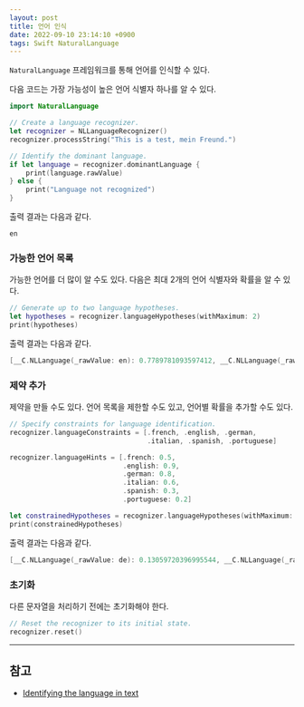 ```yaml
---
layout: post
title: 언어 인식
date: 2022-09-10 23:14:10 +0900
tags: Swift NaturalLanguage
---
```


`NaturalLanguage` 프레임워크를 통해 언어를 인식할 수 있다.

다음 코드는 가장 가능성이 높은 언어 식별자 하나를 알 수 있다.

```swift
import NaturalLanguage

// Create a language recognizer.
let recognizer = NLLanguageRecognizer()
recognizer.processString("This is a test, mein Freund.")

// Identify the dominant language.
if let language = recognizer.dominantLanguage {
    print(language.rawValue)
} else {
    print("Language not recognized")
}
```

출력 결과는 다음과 같다.

```plaintext
en
```

### 가능한 언어 목록

가능한 언어를 더 많이 알 수도 있다.
다음은 최대 2개의 언어 식별자와 확률을 알 수 있다.

```swift
// Generate up to two language hypotheses.
let hypotheses = recognizer.languageHypotheses(withMaximum: 2)
print(hypotheses)
```

출력 결과는 다음과 같다.

```swift
[__C.NLLanguage(_rawValue: en): 0.7789781093597412, __C.NLLanguage(_rawValue: de): 0.13277797400951385]
```

### 제약 추가

제약을 만들 수도 있다.
언어 목록을 제한할 수도 있고, 언어별 확률을 추가할 수도 있다.

```swift
// Specify constraints for language identification.
recognizer.languageConstraints = [.french, .english, .german,
                                  .italian, .spanish, .portuguese]

recognizer.languageHints = [.french: 0.5,
                            .english: 0.9,
                            .german: 0.8,
                            .italian: 0.6,
                            .spanish: 0.3,
                            .portuguese: 0.2]

let constrainedHypotheses = recognizer.languageHypotheses(withMaximum: 2)
print(constrainedHypotheses)
```

출력 결과는 다음과 같다.

```swift
[__C.NLLanguage(_rawValue: de): 0.13059720396995544, __C.NLLanguage(_rawValue: en): 0.8619569540023804]
```

### 초기화

다른 문자열을 처리하기 전에는 초기화해야 한다.

```swift
// Reset the recognizer to its initial state.
recognizer.reset()
```

---

## 참고

- [Identifying the language in text](https://developer.apple.com/documentation/naturallanguage/identifying_the_language_in_text)
